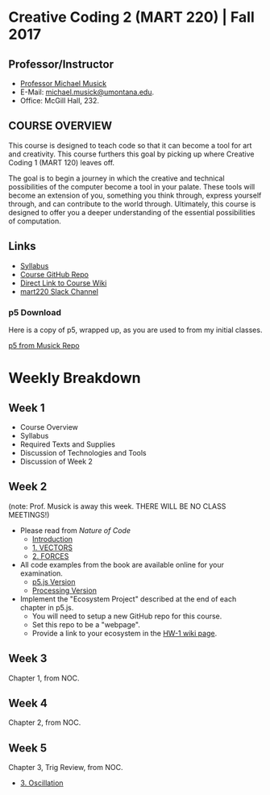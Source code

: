 # Creative Coding 2 (MART 220)  |  Fall 2017


## Professor/Instructor

- [Professor Michael Musick](https://michaelmusick.github.io/teaching)
- E-Mail: [michael.musick@umontana.edu](mailto:michael.musick@umontana.edu).
- Office: McGill Hall, 232.


## COURSE OVERVIEW

This course is designed to teach code so that it can become a tool for art and creativity. This course furthers this goal by picking up where Creative Coding 1 (MART 120) leaves off.

The goal is to begin a journey in which the creative and technical possibilities of the computer become a tool in your palate. These tools will become an extension of you, something you think through, express yourself through, and can contribute to the world through. Ultimately, this course is designed to offer you a deeper understanding of the essential possibilities of computation.


## Links

- [Syllabus](https://github.com/Montana-Media-Arts/220-fall2017/tree/master/Syllabus.md)
- [Course GitHub Repo](https://github.com/Montana-Media-Arts/220-fall2017)
- [Direct Link to Course Wiki](https://github.com/Montana-Media-Arts/220-fall2017/wiki)
- [mart220 Slack Channel](https://mart220.slack.com)

### p5 Download

Here is a copy of p5, wrapped up, as you are used to from my initial classes.

[p5 from Musick Repo](https://github.com/Montana-Media-Arts/120_CreativeCoding_Fall2017/raw/master/_empty_example/empty-example.zip)

# Weekly Breakdown

## Week 1

- Course Overview
- Syllabus
- Required Texts and Supplies
- Discussion of Technologies and Tools
- Discussion of Week 2

## Week 2

(note: Prof. Musick is away this week. THERE WILL BE NO CLASS MEETINGS!)

- Please read from _Nature of Code_
    - [Introduction](http://natureofcode.com/book/introduction/)
    - [1. VECTORS](http://natureofcode.com/book/chapter-1-vectors)
    - [2. FORCES](http://natureofcode.com/book/chapter-2-forces)
- All code examples from the book are available online for your examination.
    - [p5.js Version](https://github.com/shiffman/The-Nature-of-Code-Examples-p5.js)
    - [Processing Version](https://github.com/shiffman/The-Nature-of-Code-Examples)
- Implement the "Ecosystem Project" described at the end of each chapter in p5.js.
    - You will need to setup a new GitHub repo for this course.
    - Set this repo to be a "webpage".
    - Provide a link to your ecosystem in the [HW-1 wiki page](https://github.com/Montana-Media-Arts/220-fall2017/wiki/HW-1).

## Week 3

Chapter 1, from NOC.

## Week 4

Chapter 2, from NOC.

## Week 5

Chapter 3, Trig Review, from NOC.

- [3. Oscillation](http://natureofcode.com/book/chapter-3-oscillation/)
